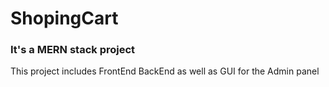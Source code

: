 # ShopingCart

### It's a MERN stack project 

This project includes FrontEnd BackEnd as well as GUI for the Admin panel
